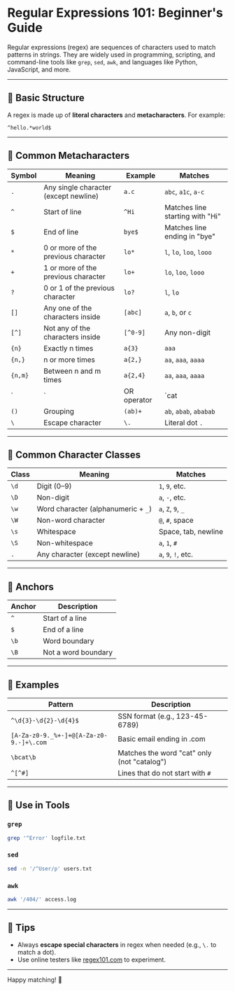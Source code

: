 # Regular Expressions 101: Beginner's Guide

Regular expressions (regex) are sequences of characters used to match patterns in strings. They are widely used in programming, scripting, and command-line tools like `grep`, `sed`, `awk`, and languages like Python, JavaScript, and more.

---

## 🔹 Basic Structure

A regex is made up of **literal characters** and **metacharacters**. For example:
```
^hello.*world$
```

---

## 🔹 Common Metacharacters

| Symbol | Meaning                                 | Example        | Matches                          |
|--------|------------------------------------------|----------------|----------------------------------|
| `.`    | Any single character (except newline)    | `a.c`          | `abc`, `a1c`, `a-c`              |
| `^`    | Start of line                            | `^Hi`          | Matches line starting with "Hi" |
| `$`    | End of line                              | `bye$`         | Matches line ending in "bye"    |
| `*`    | 0 or more of the previous character      | `lo*`          | `l`, `lo`, `loo`, `looo`        |
| `+`    | 1 or more of the previous character      | `lo+`          | `lo`, `loo`, `looo`             |
| `?`    | 0 or 1 of the previous character         | `lo?`          | `l`, `lo`                        |
| `[]`   | Any one of the characters inside         | `[abc]`        | `a`, `b`, or `c`                 |
| `[^]`  | Not any of the characters inside         | `[^0-9]`       | Any non-digit                    |
| `{n}`  | Exactly n times                          | `a{3}`         | `aaa`                            |
| `{n,}` | n or more times                          | `a{2,}`        | `aa`, `aaa`, `aaaa`             |
| `{n,m}`| Between n and m times                    | `a{2,4}`       | `aa`, `aaa`, `aaaa`             |
| `|`    | OR operator                              | `cat|dog`      | `cat` or `dog`                  |
| `()`   | Grouping                                 | `(ab)+`        | `ab`, `abab`, `ababab`          |
| `\`   | Escape character                         | `\.`          | Literal dot `.`                 |

---

## 🔹 Common Character Classes

| Class      | Meaning                      | Matches             |
|------------|------------------------------|---------------------|
| `\d`      | Digit (0–9)                  | `1`, `9`, etc.      |
| `\D`      | Non-digit                    | `a`, `-`, etc.      |
| `\w`      | Word character (alphanumeric + `_`) | `a`, `Z`, `9`, `_` |
| `\W`      | Non-word character           | `@`, `#`, space     |
| `\s`      | Whitespace                   | Space, tab, newline |
| `\S`      | Non-whitespace               | `a`, `1`, `#`       |
| `.`        | Any character (except newline)| `a`, `9`, `!`, etc. |

---

## 🔹 Anchors

| Anchor | Description                   |
|--------|-------------------------------|
| `^`    | Start of a line               |
| `$`    | End of a line                 |
| `\b`  | Word boundary                 |
| `\B`  | Not a word boundary           |

---

## 🔹 Examples

| Pattern         | Description                                |
|----------------|--------------------------------------------|
| `^\d{3}-\d{2}-\d{4}$` | SSN format (e.g., 123-45-6789)         |
| `[A-Za-z0-9._%+-]+@[A-Za-z0-9.-]+\.com` | Basic email ending in .com |
| `\bcat\b`     | Matches the word "cat" only (not "catalog")|
| `^[^#]`         | Lines that do not start with `#`           |

---

## 🔹 Use in Tools

### `grep`
```bash
grep '^Error' logfile.txt
```

### `sed`
```bash
sed -n '/^User/p' users.txt
```

### `awk`
```bash
awk '/404/' access.log
```

---

## 🔹 Tips

- Always **escape special characters** in regex when needed (e.g., `\.` to match a dot).
- Use online testers like [regex101.com](https://regex101.com) to experiment.

---

Happy matching! 🎯

